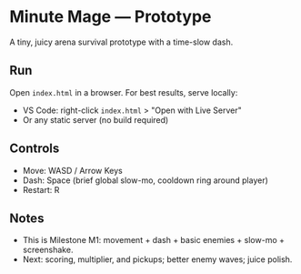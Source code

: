 # Minute Mage — Prototype

A tiny, juicy arena survival prototype with a time-slow dash.

## Run
Open `index.html` in a browser. For best results, serve locally:
- VS Code: right-click `index.html` > "Open with Live Server"
- Or any static server (no build required)

## Controls
- Move: WASD / Arrow Keys
- Dash: Space (brief global slow-mo, cooldown ring around player)
- Restart: R

## Notes
- This is Milestone M1: movement + dash + basic enemies + slow-mo + screenshake.
- Next: scoring, multiplier, and pickups; better enemy waves; juice polish.
